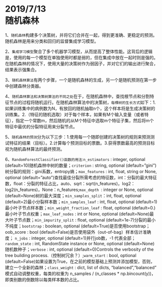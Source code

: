 2019/7/13  
随机森林
===========  
1、`随机森林`构建多个决策树，并将它们合并在一起，得到更准确、更稳定的预测。随机森林是用来分类和回归的监督集成学习模型。  

2、`集成学习模型`聚合了多个机器学习模型，从而提高了整体性能。这背后的逻辑是，使用的每一个模型在单独使用时都是弱的，但在集成中放在一起时则是强的。在随机森林的情况下，使用大量的决策树作为弱因子，并对它们的输出进行聚合，结果表示强集合。  

3、`随机森林算法`有两个步骤，一个是随机森林的生成，另一个是随机预测在第一步中创建森林分类器。  

4、`随机森林算法和决策树算法的不同之处`在于，在随机森林中，查找根节点和分割特征节点的过程将随机运行。在随机森林算法中的决策树，`每棵树的生长方式`如下：1.如果训练集中的病例数为N，有放回的随机抽取n个，这个样本将是生成决策树的训练集。2.（特征的随机选取）对于每个样本，如果有M个输入变量（或者特征），指定一个常数m，然后随机的从M个特征中选取m个特征子集，然后将m个特征中最优的分裂特征用来分裂节点。

5、`随机森林的预测`分为以下三步：1.使用每一个随即创建的决策树的规则来预测测试特征的结果（目标）。2.计算每个预测目标的票数。3.获得票数最高的预测目标视为随机森林算法的最终预测。  

6、`RandomForestClassifier()函数的用法`:`n_estimators` : integer, optional (default=10)随机森林中树的数量；`criterion` : string, optional (default=”gini”)树分裂的规则：gini系数，entropy熵；`max_features` : int, float, string or None, optional (default=”auto”)查找最佳分裂所需考虑的特征数，int：分裂的最大特征数，float：分裂的特征占比，auto、sqrt：sqrt(n_features)，log2：log2(n_features)，None：n_features;`max_depth `: integer or None, optional (default=None)树的最大深度；`min_samples_split`：int, float, optional (default=2)最小分裂样本数；`min_samples_leaf` : int, float, optional (default=1)最小叶子节点样本数；`min_weight_fraction_leaf` : float, optional (default=0.)最小叶子节点权重；`max_leaf_nodes` : int or None, optional (default=None)最大叶子节点数；`min_impurity_split` : float, optional (default=1e-7)分裂的最小不纯度；`bootstrap` : boolean, optional (default=True)是否使用bootstrap；oob_score : bool (default=False)是否使用袋外（out-of-bag）样本估计准确度；
`n_jobs` : integer, optional (default=1)并行job数，-1 代表全部；`random_state` : int, RandomState instance or None, optional (default=None)随机数种子；`verbose` : int, optional (default=0)Controls the verbosity of the tree building process.（控制树冗余？）;`warm_start` : bool, optional (default=False)如果设置为True，在之前的模型基础上预测并添加模型，否则，建立一个全新的森林；`class_weight` : dict, list of dicts, “balanced”,“balanced” 模式自动调整权重，每类的权重为 n_samples / (n_classes * np.bincount(y))，即类别数的倒数除以每类样本数的占比。


